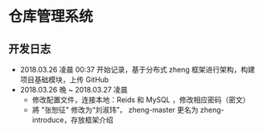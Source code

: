 # 仓库管理系统


## 开发日志
- 2018.03.26 凌晨 00:37 开始记录，基于分布式 zheng 框架进行架构，构建项目基础模块，上传 GitHub
- 2018.03.26 晚 ~ 2018.03.27 凌晨
  - 修改配置文件，连接本地：Reids 和 MySQL ，修改相应密码（密文）
  - 將 "张恕征" 修改为“刘淑玮”， zheng-master 更名为 zheng-introduce，存放框架介绍